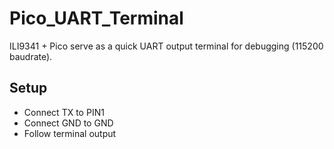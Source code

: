 # Pico_UART_Terminal
 ILI9341 + Pico serve as a quick UART output terminal for debugging (115200 baudrate).

## Setup

* Connect TX to PIN1
* Connect GND to GND
* Follow terminal output

